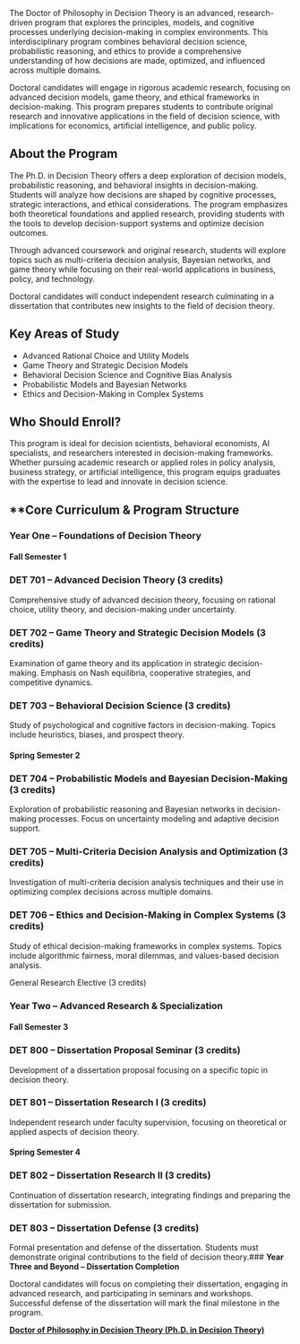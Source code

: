 The Doctor of Philosophy in Decision Theory is an advanced, research-driven program that explores the principles, models, and cognitive processes underlying decision-making in complex environments. This interdisciplinary program combines behavioral decision science, probabilistic reasoning, and ethics to provide a comprehensive understanding of how decisions are made, optimized, and influenced across multiple domains.

Doctoral candidates will engage in rigorous academic research, focusing on advanced decision models, game theory, and ethical frameworks in decision-making. This program prepares students to contribute original research and innovative applications in the field of decision science, with implications for economics, artificial intelligence, and public policy.

## **About the Program**

The Ph.D. in  Decision Theory offers a deep exploration of decision models, probabilistic reasoning, and behavioral insights in decision-making. Students will analyze how decisions are shaped by cognitive processes, strategic interactions, and ethical considerations. The program emphasizes both theoretical foundations and applied research, providing students with the tools to develop decision-support systems and optimize decision outcomes.

Through advanced coursework and original research, students will explore topics such as multi-criteria decision analysis, Bayesian networks, and game theory while focusing on their real-world applications in business, policy, and technology.

Doctoral candidates will conduct independent research culminating in a dissertation that contributes new insights to the field of decision theory.

## **Key Areas of Study**

- Advanced Rational Choice and Utility Models
- Game Theory and Strategic Decision Models
- Behavioral Decision Science and Cognitive Bias Analysis
- Probabilistic Models and Bayesian Networks
- Ethics and Decision-Making in Complex Systems

## **Who Should Enroll?**

This program is ideal for decision scientists, behavioral economists, AI specialists, and researchers interested in decision-making frameworks. Whether pursuing academic research or applied roles in policy analysis, business strategy, or artificial intelligence, this program equips graduates with the expertise to lead and innovate in decision science.

## **Core Curriculum & Program Structure

### **Year One – Foundations of Decision Theory**

#### **Fall  Semester 1**

### **DET 701 – Advanced Decision Theory (3 credits)**

Comprehensive study of advanced decision theory, focusing on rational choice, utility theory, and decision-making under uncertainty.

### **DET 702 – Game Theory and Strategic Decision Models (3 credits)**

Examination of game theory and its application in strategic decision-making. Emphasis on Nash equilibria, cooperative strategies, and competitive dynamics.

### **DET 703 – Behavioral Decision Science (3 credits)**

Study of psychological and cognitive factors in decision-making. Topics include heuristics, biases, and prospect theory.

#### **Spring Semester 2**

### **DET 704 – Probabilistic Models and Bayesian Decision-Making (3 credits)**

Exploration of probabilistic reasoning and Bayesian networks in decision-making processes. Focus on uncertainty modeling and adaptive decision support.

### **DET 705 – Multi-Criteria Decision Analysis and Optimization (3 credits)**

Investigation of multi-criteria decision analysis techniques and their use in optimizing complex decisions across multiple domains.

### **DET 706 – Ethics and Decision-Making in Complex Systems (3 credits)**

Study of ethical decision-making frameworks in complex systems. Topics include algorithmic fairness, moral dilemmas, and values-based decision analysis.

General Research Elective (3 credits)

### **Year Two – Advanced Research & Specialization**

#### **Fall  Semester 3**

### **DET 800 – Dissertation Proposal Seminar (3 credits)**

Development of a dissertation proposal focusing on a specific topic in decision theory.

### **DET 801 – Dissertation Research I (3 credits)**

Independent research under faculty supervision, focusing on theoretical or applied aspects of decision theory.

#### **Spring Semester 4**

### **DET 802 – Dissertation Research II (3 credits)**

Continuation of dissertation research, integrating findings and preparing the dissertation for submission.

### **DET 803 – Dissertation Defense (3 credits)**

Formal presentation and defense of the dissertation. Students must demonstrate original contributions to the field of decision theory.### **Year Three and Beyond – Dissertation Completion**

Doctoral candidates will focus on completing their dissertation, engaging in advanced research, and participating in seminars and workshops. Successful defense of the dissertation will mark the final milestone in the program.

[**Doctor of Philosophy in Decision Theory (Ph.D. in Decision Theory)**](https://www.notion.so/Doctor-of-Philosophy-in-Decision-Theory-Ph-D-Decision-Theory-1952c2ffeee280f8a33aeb9bf0a05ee8?pvs=21)